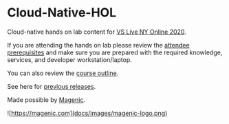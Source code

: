 # Cloud-Native-HOL
Cloud-native hands on lab content for [VS Live NY Online 2020](https://vslive.com/events/training-seminars/2020/new-york/home.aspx).

If you are attending the hands on lab please review the [attendee prerequisites](https://github.com/rockfordlhotka/Cloud-Native-HOL/blob/master/docs/prerequisites.md) and make sure you are prepared with the required knowledge, services, and developer workstation/laptop.

You can also review the [course outline](docs/class_outline.md).

See here for [previous releases](https://github.com/rockfordlhotka/Cloud-Native-HOL/releases).

Made possible by [Magenic](https://magenic.com).

![https://magenic.com](docs/images/magenic-logo.png)
